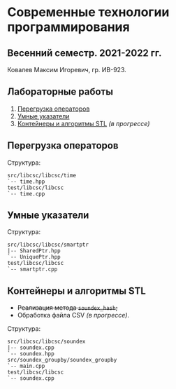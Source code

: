 # Современные технологии программирования

## Весенний семестр. 2021-2022 гг.

Ковалев Максим Игоревич, гр. ИВ-923.

## Лабораторные работы

1. [Перегрузка операторов](#перегрузка-операторов)
2. [Умные указатели](#умные-указатели)
3. [Контейнеры и алгоритмы STL](#контейнеры-и-алгоритмы-stl) *(в прогрессе)*

## Перегрузка операторов

Структура:
```
src/libcsc/libcsc/time
`-- time.hpp
test/libcsc/libcsc
`-- time.cpp
```

## Умные указатели

Структура:
```
src/libcsc/libcsc/smartptr
|-- SharedPtr.hpp
`-- UniquePtr.hpp
test/libcsc/libcsc
`-- smartptr.cpp
```

## Контейнеры и алгоритмы STL

* ~~Реализация метода `soundex_hash`;~~
* Обработка файла CSV *(в прогрессе)*.

Структура:
```
src/libcsc/libcsc/soundex
|-- soundex.cpp
`-- soundex.hpp
src/soundex_groupby/soundex_groupby
`-- main.cpp
test/libcsc/libcsc
`-- soundex.cpp
```